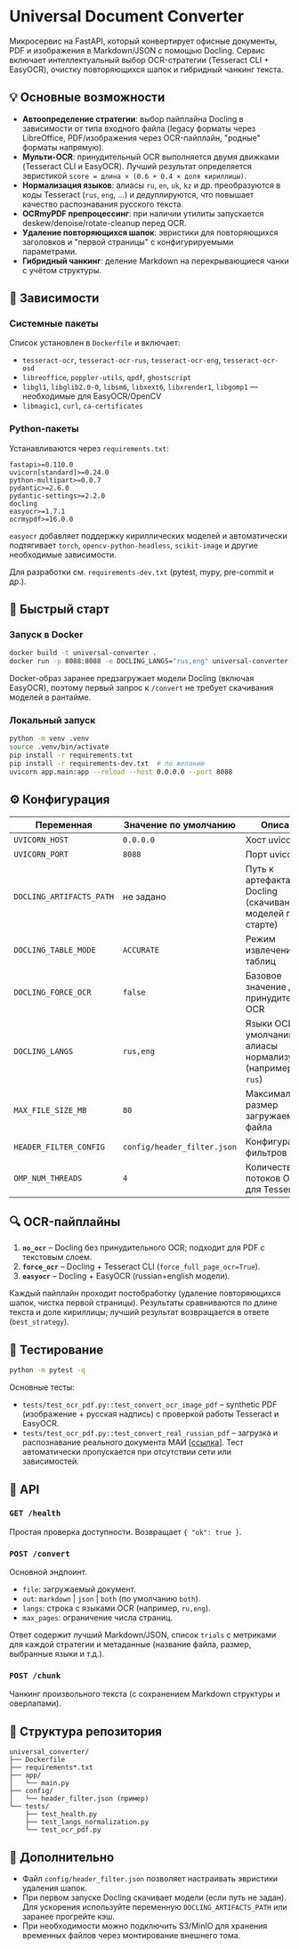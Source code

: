 # Universal Document Converter

Микросервис на FastAPI, который конвертирует офисные документы, PDF и изображения в Markdown/JSON с помощью Docling. Сервис включает интеллектуальный выбор OCR-стратегии (Tesseract CLI + EasyOCR), очистку повторяющихся шапок и гибридный чанкинг текста.

## 💡 Основные возможности

- **Автоопределение стратегии**: выбор пайплайна Docling в зависимости от типа входного файла (legacy форматы через LibreOffice, PDF/изображения через OCR-пайплайн, "родные" форматы напрямую).
- **Мульти-OCR**: принудительный OCR выполняется двумя движками (Tesseract CLI и EasyOCR). Лучший результат определяется эвристикой `score = длина × (0.6 + 0.4 × доля кириллицы)`.
- **Нормализация языков**: алиасы `ru`, `en`, `uk`, `kz` и др. преобразуются в коды Tesseract (`rus`, `eng`, …) и дедуплируются, что повышает качество распознавания русского текста.
- **OCRmyPDF препроцессинг**: при наличии утилиты запускается deskew/denoise/rotate-cleanup перед OCR.
- **Удаление повторяющихся шапок**: эвристики для повторяющихся заголовков и "первой страницы" с конфигурируемыми параметрами.
- **Гибридный чанкинг**: деление Markdown на перекрывающиеся чанки с учётом структуры.

## 🧱 Зависимости

### Системные пакеты

Список установлен в `Dockerfile` и включает:

- `tesseract-ocr`, `tesseract-ocr-rus`, `tesseract-ocr-eng`, `tesseract-ocr-osd`
- `libreoffice`, `poppler-utils`, `qpdf`, `ghostscript`
- `libgl1`, `libglib2.0-0`, `libsm6`, `libxext6`, `libxrender1`, `libgomp1` — необходимые для EasyOCR/OpenCV
- `libmagic1`, `curl`, `ca-certificates`

### Python-пакеты

Устанавливаются через `requirements.txt`:

```text
fastapi>=0.110.0
uvicorn[standard]>=0.24.0
python-multipart>=0.0.7
pydantic>=2.6.0
pydantic-settings>=2.2.0
docling
easyocr>=1.7.1
ocrmypdf>=16.0.0
```

`easyocr` добавляет поддержку кириллических моделей и автоматически подтягивает `torch`, `opencv-python-headless`, `scikit-image` и другие необходимые зависимости.

Для разработки см. `requirements-dev.txt` (pytest, mypy, pre-commit и др.).

## 🚀 Быстрый старт

### Запуск в Docker

```bash
docker build -t universal-converter .
docker run -p 8088:8088 -e DOCLING_LANGS="rus,eng" universal-converter
```

Docker-образ заранее предзагружает модели Docling (включая EasyOCR), поэтому первый запрос к `/convert` не требует скачивания моделей в рантайме.

### Локальный запуск

```bash
python -m venv .venv
source .venv/bin/activate
pip install -r requirements.txt
pip install -r requirements-dev.txt  # по желанию
uvicorn app.main:app --reload --host 0.0.0.0 --port 8088
```

## ⚙️ Конфигурация

| Переменная | Значение по умолчанию | Описание |
|------------|----------------------|----------|
| `UVICORN_HOST` | `0.0.0.0` | Хост uvicorn |
| `UVICORN_PORT` | `8088` | Порт uvicorn |
| `DOCLING_ARTIFACTS_PATH` | не задано | Путь к артефактам Docling (скачивание моделей при старте) |
| `DOCLING_TABLE_MODE` | `ACCURATE` | Режим извлечения таблиц |
| `DOCLING_FORCE_OCR` | `false` | Базовое значение для принудительного OCR |
| `DOCLING_LANGS` | `rus,eng` | Языки OCR по умолчанию; алиасы нормализуются (например, `ru` → `rus`) |
| `MAX_FILE_SIZE_MB` | `80` | Максимальный размер загружаемого файла |
| `HEADER_FILTER_CONFIG` | `config/header_filter.json` | Конфигурация фильтров шапок |
| `OMP_NUM_THREADS` | `4` | Количество потоков OpenMP для Tesseract |

## 🔍 OCR-пайплайны

1. **`no_ocr`** – Docling без принудительного OCR; подходит для PDF с текстовым слоем.
2. **`force_ocr`** – Docling + Tesseract CLI (`force_full_page_ocr=True`).
3. **`easyocr`** – Docling + EasyOCR (russian+english модели).

Каждый пайплайн проходит постобработку (удаление повторяющихся шапок, чистка первой страницы). Результаты сравниваются по длине текста и доле кириллицы; лучший результат возвращается в ответе (`best_strategy`).

## 🧪 Тестирование

```bash
python -m pytest -q
```

Основные тесты:

- `tests/test_ocr_pdf.py::test_convert_ocr_image_pdf` – synthetic PDF (изображение + русская надпись) с проверкой работы Tesseract и EasyOCR.
- `tests/test_ocr_pdf.py::test_convert_real_russian_pdf` – загрузка и распознавание реального документа МАИ [[ссылка](https://mai.ru/upload/iblock/6f4/nqun8lcnq727pkbgla33zzusnlxpupns/2025_08_25_221_ORG_Ob_utverzhdenii_instruktsii_o_vzyatii_pomeshchenii_.pdf)]. Тест автоматически пропускается при отсутствии сети или зависимостей.

## 📑 API

### `GET /health`
Простая проверка доступности. Возвращает `{ "ok": true }`.

### `POST /convert`
Основной эндпоинт.

- `file`: загружаемый документ.
- `out`: `markdown` | `json` | `both` (по умолчанию `both`).
- `langs`: строка с языками OCR (например, `ru,eng`).
- `max_pages`: ограничение числа страниц.

Ответ содержит лучший Markdown/JSON, список `trials` с метриками для каждой стратегии и метаданные (название файла, размер, выбранные языки и т.д.).

### `POST /chunk`
Чанкинг произвольного текста (с сохранением Markdown структуры и оверлапами).

## 🧭 Структура репозитория

```
universal_converter/
├── Dockerfile
├── requirements*.txt
├── app/
│   └── main.py
├── config/
│   └── header_filter.json (пример)
└── tests/
    ├── test_health.py
    ├── test_langs_normalization.py
    └── test_ocr_pdf.py
```

## 📌 Дополнительно

- Файл `config/header_filter.json` позволяет настраивать эвристики удаления шапок.
- При первом запуске Docling скачивает модели (если путь не задан). Для ускорения используйте переменную `DOCLING_ARTIFACTS_PATH` или заранее прогрейте кэш.
- При необходимости можно подключить S3/MinIO для хранения временных файлов через монтирование внешнего тома.
